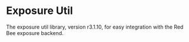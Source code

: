 # Exposure Util

The exposure util library, version r3.1.10, for easy integration with the Red Bee exposure backend.